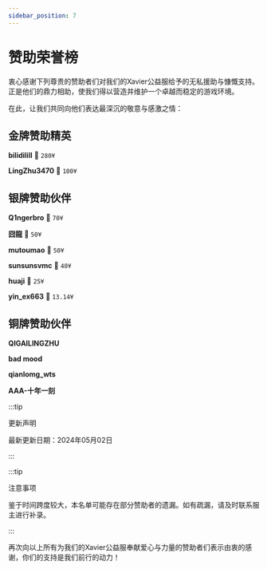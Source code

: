 ```yaml
---
sidebar_position: 7
---
```


# 赞助荣誉榜

衷心感谢下列尊贵的赞助者们对我们的Xavier公益服给予的无私援助与慷慨支持。正是他们的鼎力相助，使我们得以营造并维护一个卓越而稳定的游戏环境。

在此，让我们共同向他们表达最深沉的敬意与感激之情：

## 金牌赞助精英

**bilidilill** 🏅 `280¥`

**LingZhu3470** 🏅 `100¥`

## 银牌赞助伙伴

**Q1ngerbro** 🌟 `70¥`

**囧龍** 🌟 `50¥`

**mutoumao** 🌟 `50¥`

**sunsunsvmc** 🌟 `40¥`

**huaji** 🌟 `25¥`

**yin_ex663** 🌟 `13.14¥`

## 铜牌赞助伙伴

**QIGAILINGZHU**

**bad mood**

**qianlomg_wts**

**AAA-十年一刻**

:::tip

更新声明

最新更新日期：2024年05月02日

:::

:::tip

注意事项

鉴于时间跨度较大，本名单可能存在部分赞助者的遗漏。如有疏漏，请及时联系服主进行补录。

:::

再次向以上所有为我们的Xavier公益服奉献爱心与力量的赞助者们表示由衷的感谢，你们的支持是我们前行的动力！